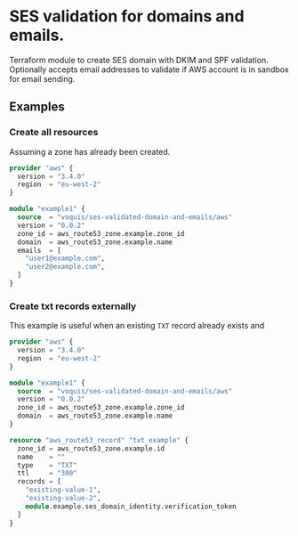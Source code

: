 # SES validation for domains and emails.

Terraform module to create SES domain with DKIM and SPF validation.
Optionally accepts email addresses to validate if AWS account is in sandbox for email sending.

## Examples

### Create all resources
Assuming a zone has already been created.

```terraform
provider "aws" {
  version = "3.4.0"
  region  = "eu-west-2"
}

module "example1" {
  source  = "voquis/ses-validated-domain-and-emails/aws"
  version = "0.0.2"
  zone_id = aws_route53_zone.example.zone_id
  domain  = aws_route53_zone.example.name
  emails  = [
    "user1@example.com",
    "user2@example.com",
  ]
}
```

### Create txt records externally
This example is useful when an existing `TXT` record already exists and

```terraform
provider "aws" {
  version = "3.4.0"
  region  = "eu-west-2"
}

module "example1" {
  source  = "voquis/ses-validated-domain-and-emails/aws"
  version = "0.0.2"
  zone_id = aws_route53_zone.example.zone_id
  domain  = aws_route53_zone.example.name
}

resource "aws_route53_record" "txt_example" {
  zone_id = aws_route53_zone.example.id
  name    = ""
  type    = "TXT"
  ttl     = "300"
  records = [
    "existing-value-1",
    "existing-value-2",
    module.example.ses_domain_identity.verification_token
  ]
}
```
